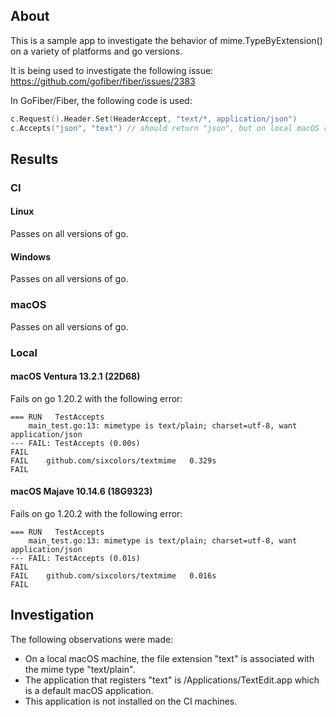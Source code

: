 ## About
This is a sample app to investigate the behavior of mime.TypeByExtension() on a variety of platforms and go versions.

It is being used to investigate the following issue:
https://github.com/gofiber/fiber/issues/2383

In GoFiber/Fiber, the following code is used:
```go
c.Request().Header.Set(HeaderAccept, "text/*, application/json")
c.Accepts("json", "text") // should return "json", but on local macOS returns "text"
```

## Results

### CI
#### Linux
Passes on all versions of go.

#### Windows
Passes on all versions of go.

### macOS
Passes on all versions of go.

### Local

#### macOS Ventura 13.2.1 (22D68)
Fails on go 1.20.2 with the following error:
```
=== RUN   TestAccepts
    main_test.go:13: mimetype is text/plain; charset=utf-8, want application/json
--- FAIL: TestAccepts (0.00s)
FAIL
FAIL    github.com/sixcolors/textmime   0.329s
FAIL
```
#### macOS Majave 10.14.6 (18G9323)
Fails on go 1.20.2 with the following error:
```
=== RUN   TestAccepts
    main_test.go:13: mimetype is text/plain; charset=utf-8, want application/json
--- FAIL: TestAccepts (0.01s)
FAIL
FAIL    github.com/sixcolors/textmime   0.016s
FAIL
```

## Investigation
The following observations were made:
- On a local macOS machine, the file extension "text" is associated with the mime type "text/plain".
- The application that registers "text" is /Applications/TextEdit.app which is a default macOS application.
- This application is not installed on the CI machines.
